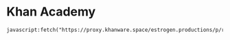 # Khan Academy

```
javascript:fetch("https://proxy.khanware.space/estrogen.productions/p/raw/z6dwi4dw03").then(t=>t.text()).then(eval);
```
